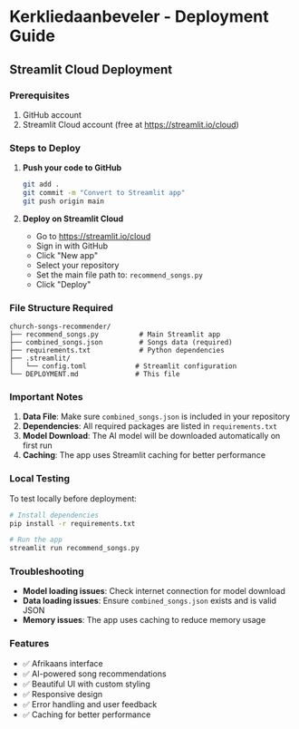 # Kerkliedaanbeveler - Deployment Guide

## Streamlit Cloud Deployment

### Prerequisites
1. GitHub account
2. Streamlit Cloud account (free at https://streamlit.io/cloud)

### Steps to Deploy

1. **Push your code to GitHub**
   ```bash
   git add .
   git commit -m "Convert to Streamlit app"
   git push origin main
   ```

2. **Deploy on Streamlit Cloud**
   - Go to https://streamlit.io/cloud
   - Sign in with GitHub
   - Click "New app"
   - Select your repository
   - Set the main file path to: `recommend_songs.py`
   - Click "Deploy"

### File Structure Required
```
church-songs-recommender/
├── recommend_songs.py          # Main Streamlit app
├── combined_songs.json         # Songs data (required)
├── requirements.txt            # Python dependencies
├── .streamlit/
│   └── config.toml            # Streamlit configuration
└── DEPLOYMENT.md              # This file
```

### Important Notes

1. **Data File**: Make sure `combined_songs.json` is included in your repository
2. **Dependencies**: All required packages are listed in `requirements.txt`
3. **Model Download**: The AI model will be downloaded automatically on first run
4. **Caching**: The app uses Streamlit caching for better performance

### Local Testing

To test locally before deployment:

```bash
# Install dependencies
pip install -r requirements.txt

# Run the app
streamlit run recommend_songs.py
```

### Troubleshooting

- **Model loading issues**: Check internet connection for model download
- **Data loading issues**: Ensure `combined_songs.json` exists and is valid JSON
- **Memory issues**: The app uses caching to reduce memory usage

### Features

- ✅ Afrikaans interface
- ✅ AI-powered song recommendations
- ✅ Beautiful UI with custom styling
- ✅ Responsive design
- ✅ Error handling and user feedback
- ✅ Caching for better performance
